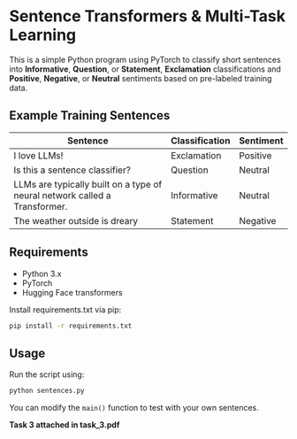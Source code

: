 # Sentence Transformers & Multi-Task Learning

This is a simple Python program using PyTorch to classify short sentences into **Informative**, **Question**, or **Statement**, **Exclamation** classifications and **Positive**, **Negative**, or **Neutral** sentiments based on pre-labeled training data.

## Example Training Sentences

| Sentence| Classification | Sentiment |
| -- | -- |-- |
| I love LLMs!|Exclamation|Positive|
| Is this a sentence classifier?|Question|Neutral|
| LLMs are typically built on a type of neural network called a Transformer.|Informative|Neutral|
| The weather outside is dreary|Statement|Negative|


## Requirements

* Python 3.x
* PyTorch
* Hugging Face transformers

Install requirements.txt via pip:

```bash
pip install -r requirements.txt
```

## Usage

Run the script using:

```bash
python sentences.py
```

You can modify the `main()` function to test with your own sentences.

**Task 3 attached in task_3.pdf**

